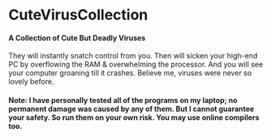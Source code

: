 # CuteVirusCollection
#### A Collection of Cute But Deadly Viruses

They will instantly snatch control from you. Then will sicken your high-end PC by overflowing the RAM & overwhelming the processor. And you will see your computer groaning till it crashes. Believe me, viruses were never so lovely before.

#### Note: I have personally tested all of the programs on my laptop; no permanent damage was caused by any of them. But I cannot guarantee your safety. So run them on your own risk. You may use online compilers too.


